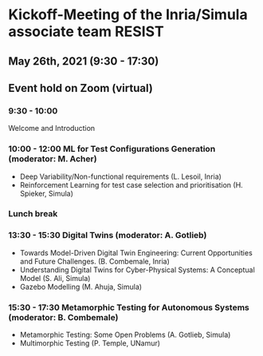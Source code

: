 # Kickoff-Meeting of the Inria/Simula associate team RESIST

## May 26th, 2021 (9:30 - 17:30)
## Event hold on Zoom (virtual)

### 9:30 - 10:00
Welcome and Introduction

### 10:00 - 12:00 ML for Test Configurations Generation (moderator: M. Acher)
- Deep Variability/Non-functional requirements (L. Lesoil, Inria)
-	Reinforcement Learning for test case selection and prioritisation (H. Spieker, Simula) 

### Lunch break

### 13:30 - 15:30 Digital Twins (moderator: A. Gotlieb)
- Towards Model-Driven Digital Twin Engineering: Current Opportunities and Future Challenges. (B. Combemale, Inria)
- Understanding Digital Twins for Cyber-Physical Systems: A Conceptual Model (S. Ali, Simula)
-	Gazebo Modelling (M. Ahuja, Simula)

### 15:30 - 17:30 Metamorphic Testing for Autonomous Systems (moderator: B. Combemale)
-	Metamorphic Testing: Some Open Problems (A. Gotlieb, Simula)
-	Multimorphic Testing (P. Temple, UNamur)


